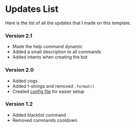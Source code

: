 # Updates List
Here is the list of all the updates that I made on this template.

### Version 2.1
* Made the help command dynamic
* Added a small description to all commands
* Added intents when creating the bot

### Version 2.0
* Added cogs
* Added f-strings and removed `.format()`
* Created [config file](config.py) for easier setup

### Version 1.2
* Added blacklist command
* Removed commands cooldown